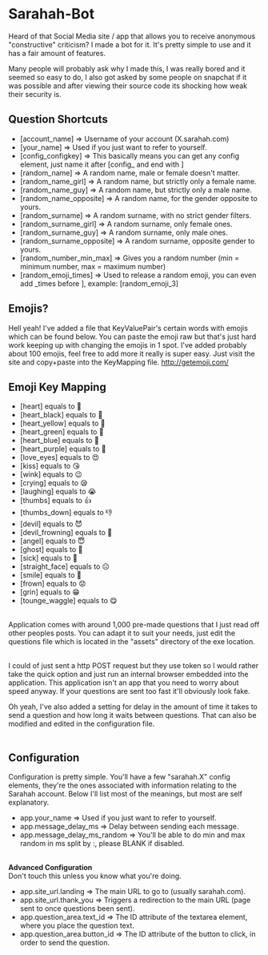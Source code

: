 # Sarahah-Bot
Heard of that Social Media site / app that allows you to receive anonymous "constructive" criticism? I made a bot for it. It's pretty simple to use and it has a fair amount of features. 

Many people will probably ask why I made this, I was really bored and it seemed so easy to do, I also got asked by some people on snapchat if it was possible and after viewing their source code its shocking how weak their security is.

## Question Shortcuts
* [account_name] => Username of your account (X.sarahah.com)
* [your_name] => Used if you just want to refer to yourself.
* [config_configkey] => This basically means you can get any config element, just name it after [config_ and end with ]
* [random_name] => A random name, male or female doesn't matter.<br>
* [random_name_girl] => A random name, but strictly only a female name.
* [random_name_guy] => A random name, but strictly only a male name.
* [random_name_opposite] => A random name, for the gender opposite to yours.
* [random_surname] => A random surname, with no strict gender filters.
* [random_surname_girl] => A random surname, only female ones.
* [random_surname_guy] => A random surname, only male ones.
* [random_surname_opposite] => A random surname, opposite gender to yours.
* [random_number_min_max] => Gives you a random number (min = minimum number, max = maximum number)
* [random_emoji_times] => Used to release a random emoji, you can even add _times before ], example: [random_emoji_3]

## Emojis?
Hell yeah! I've added a file that KeyValuePair's certain words with emojis which can be found below. You can paste the emoji raw but that's just hard work keeping up with changing the emojis in 1 spot. I've added probably about 100 emojis, feel free to add more it really is super easy. Just visit the site and copy+paste into the KeyMapping file. http://getemoji.com/

## Emoji Key Mapping 
* [heart] equals to 💓
* [heart_black] equals to 🖤
* [heart_yellow] equals to 💛
* [heart_green] equals to 💚
* [heart_blue] equals to 💙
* [heart_purple] equals to 💜
* [love_eyes] equals to 😍
* [kiss] equals to 😘
* [wink] equals to 😉 
* [crying] equals to 😪
* [laughing] equals to 😭
* [thumbs] equals to 👍
* [thumbs_down] equals to 👎
* [devil] equals to 😈
* [devil_frowning] equals to 👿
* [angel] equals to 😇
* [ghost] equals to 👻
* [sick] equals to 🤢
* [straight_face] equals to 😐
* [smile] equals to 🙂
* [frown] equals to 😟
* [grin] equals to 😁
* [tounge_waggle] equals to 😋
<br>
Application comes with around 1,000 pre-made questions that I just read off other peoples posts. You can adapt it to suit your needs, just edit the questions file which is located in the "assets" directory of the exe location.<br><br>

I could of just sent a http POST request but they use token so I would rather take the quick option and just run an internal browser embedded into the application. This application isn't an app that you need to worry about speed anyway. If your questions are sent too fast it'll obviously look fake.<br>

Oh yeah, I've also added a setting for delay in the amount of time it takes to send a question and how long it waits between questions. That can also be modified and edited in the configuration file.<br><br>

## Configuration 
Configuration is pretty simple. You'll have a few "sarahah.X" config elements, they're the ones associated with information relating to the Sarahah account. Below I'll list most of the meanings, but most are self explanatory.

* app.your_name => Used if you just want to refer to yourself.
* app.message_delay_ms => Delay between sending each message.
* app.message_delay_ms_random => You'll be able to do min and max random in ms split by :, please BLANK if disabled.<br>
<br>
<b>Advanced Configuration</b><br>
Don't touch this unless you know what you're doing.<br>

* app.site_url.landing => The main URL to go to (usually sarahah.com).
* app.site_url.thank_you => Triggers a redirection to the main URL (page sent to once questions been sent).
* app.question_area.text_id => The ID attribute of the textarea element, where you place the question text.
* app.question_area.button_id => The ID attribute of the button to click, in order to send the question.
